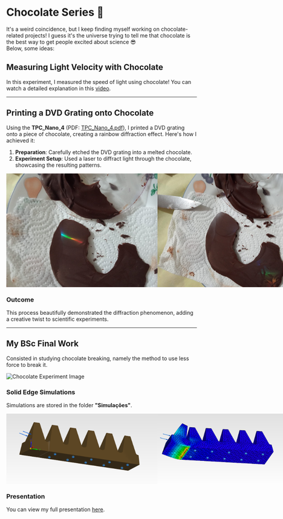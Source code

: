 # Chocolate Series 🍫

It's a weird coincidence, but I keep finding myself working on chocolate-related projects! I guess it's the universe trying to tell me that chocolate is the best way to get people excited about science 😎
\
Below, some ideas:

## Measuring Light Velocity with Chocolate  
In this experiment, I measured the speed of light using chocolate! You can watch a detailed explanation in this [video](https://www.youtube.com/watch?v=IrcOSE6kXLQ).  


---

## Printing a DVD Grating onto Chocolate  
Using the **TPC_Nano_4** (PDF: [TPC_Nano_4.pdf](./TPC_Nano_4.pdf)), I printed a DVD grating onto a piece of chocolate, creating a rainbow diffraction effect. Here's how I achieved it:

1. **Preparation**: Carefully etched the DVD grating into a melted chocolate.  
2. **Experiment Setup**: Used a laser to diffract light through the chocolate, showcasing the resulting patterns.  

<div style="display: flex;">
    <img src="img1.jpg" alt="Diffraction on Chocolate 1" width="400" />
    <img src="img2.jpg" alt="Diffraction on Chocolate 2" width="400" />
</div>

### Outcome  
This process beautifully demonstrated the diffraction phenomenon, adding a creative twist to scientific experiments.

---

## My BSc Final Work  
Consisted in studying chocolate breaking, namely the method to use less force to break it.

![Chocolate Experiment Image](https://github.com/mr-arpg/Cracking-The-Chocolate/assets/71014048/a6ea58c9-18ae-4802-a0b3-dfdf7b652e81)

### Solid Edge Simulations  
Simulations are stored in the folder **"Simulações"**.  

<div style="display: flex;">
    <img src="met1.png" alt="Methodology Image" width="400" />
    <img src="res1.png" alt="Results Image" width="400" />
</div>

### Presentation  
You can view my full presentation [here](https://ulisboa-my.sharepoint.com/:p:/g/personal/ist1100290_tecnico_ulisboa_pt/EQ4V218uO5ZGqtCjz-5W49IB5_f_3tdDB6PNVQpSwy_xLw?e=tpis7j).
